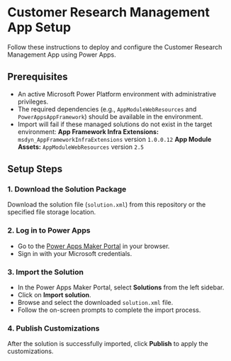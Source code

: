 # Customer Research Management App Setup

Follow these instructions to deploy and configure the Customer Research Management App using Power Apps.

## Prerequisites
- An active Microsoft Power Platform environment with administrative privileges.
- The required dependencies (e.g., `AppModuleWebResources` and `PowerAppsAppFramework`) should be available in the environment.
- Import will fail if these managed solutions do not exist in the target environment:
 **App Framework Infra Extensions:** `msdyn_AppFrameworkInfraExtensions` version `1.0.0.12`
 **App Module Assets:** `AppModuleWebResources` version `2.5`

## Setup Steps

### 1. Download the Solution Package
Download the solution file (`solution.xml`) from this repository or the specified file storage location.

### 2. Log in to Power Apps
- Go to the [Power Apps Maker Portal](https://make.powerapps.com/) in your browser.
- Sign in with your Microsoft credentials.

### 3. Import the Solution
- In the Power Apps Maker Portal, select **Solutions** from the left sidebar.
- Click on **Import solution**.
- Browse and select the downloaded `solution.xml` file.
- Follow the on-screen prompts to complete the import process.

### 4. Publish Customizations
After the solution is successfully imported, click **Publish** to apply the customizations.
